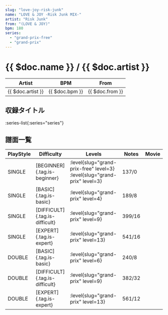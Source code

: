 ```yaml
---
slug: "love-joy-risk-junk"
name: "LOVE & JOY -Risk Junk MIX-"
artist: "Risk Junk"
from: "(LOVE & JOY)"
bpm: 180
series:
  - "grand-prix-free"
  - "grand-prix"
---
```


# {{ $doc.name }} / {{ $doc.artist }}

|Artist|BPM|From|
|------|---|----|
|{{ $doc.artist }}|{{ $doc.bpm }}|{{ $doc.from }}|

## 収録タイトル

:series-list{:series="series"}

## 譜面一覧

|PlayStyle|Difficulty|Levels|Notes|Movie|
|---------|----------|------|-----|-----|
|SINGLE|[BEGINNER]{.tag.is-beginner}|<div class="field is-grouped is-grouped-multiline"> :level{slug="grand-prix-free" level=3} :level{slug="grand-prix" level=3}</div>|137/0||
|SINGLE|[BASIC]{.tag.is-basic}|<div class="field is-grouped is-grouped-multiline"> :level{slug="grand-prix" level=4}</div>|189/8||
|SINGLE|[DIFFICULT]{.tag.is-difficult}|<div class="field is-grouped is-grouped-multiline"> :level{slug="grand-prix" level=9}</div>|399/16||
|SINGLE|[EXPERT]{.tag.is-expert}|<div class="field is-grouped is-grouped-multiline"> :level{slug="grand-prix" level=13}</div>|541/16||
|DOUBLE|[BASIC]{.tag.is-basic}|<div class="field is-grouped is-grouped-multiline"> :level{slug="grand-prix" level=6}</div>|240/8||
|DOUBLE|[DIFFICULT]{.tag.is-difficult}|<div class="field is-grouped is-grouped-multiline"> :level{slug="grand-prix" level=9}</div>|382/32||
|DOUBLE|[EXPERT]{.tag.is-expert}|<div class="field is-grouped is-grouped-multiline"> :level{slug="grand-prix" level=13}</div>|561/12||
